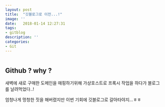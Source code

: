 ```yaml
---
layout: post
title:  "깃블로그로 이전...!"
image: ''
date:   2018-01-14 12:27:31
tags:
- gitblog
description: ''
categories:
- Git
---
```


<img src="https://octodex.github.com/images/codercat.jpg" alt="">

## Github ? why ?

새벽에 새로 구매한 도메인을 매핑하기위해 가상호스트로 프록시 작업을 하다가 블로그를 날려먹었다..! 

엄청나게 멍청한 짓을 해버렸지만 이번 기회에 깃블로그로 갈아타야지...ㅎㅎ 

